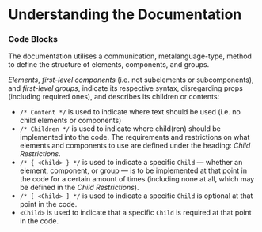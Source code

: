 # Understanding the Documentation

### Code Blocks

The documentation utilises a communication, metalanguage-type, method to define the structure of elements, components, and groups.&#x20;

_Elements_, _first-level components_ (i.e. not subelements or subcomponents), and _first-level groups_, indicate its respective syntax, disregarding props (including required ones), and describes its children or contents:

* `/* Content */` is used to indicate where text should be used (i.e. no child elements or components)
* `/* Children */` is used to indicate where child(ren) should be implemented into the code. The requirements and restrictions on what elements and components to use are defined under the heading: _Child Restrictions_.
* `/* { <Child> } */` is used to indicate a specific `Child` — whether an element, component, or group — is to be implemented at that point in the code for a certain amount of times (including none at all, which may be defined in the _Child Restrictions_).&#x20;
* `/* [ <Child> ] */` is used to indicate a specific `Child` is optional at that point in the code.
* `<Child>` is used to indicate that a specific `Child` is required at that point in the code.&#x20;

